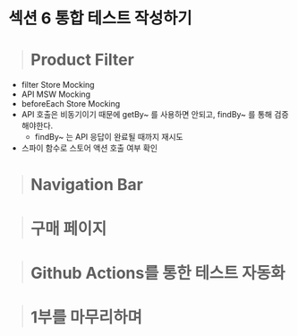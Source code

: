 # 섹션 6 통합 테스트 작성하기

> # Product Filter

- filter Store Mocking
- API MSW Mocking
- beforeEach Store Mocking
- API 호출은 비동기이기 때문에 getBy~ 를 사용하면 안되고, findBy~ 를 통해 검증해야한다.
  - findBy~ 는 API 응답이 완료될 때까지 재시도
- 스파이 함수로 스토어 액션 호출 여부 확인

> # Navigation Bar

> # 구매 페이지

> # Github Actions를 통한 테스트 자동화

> # 1부를 마무리하며
